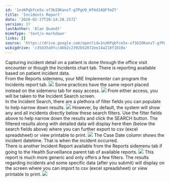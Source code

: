 ```yaml
---
id: '1nzKPqbfce5x-xf3bIOKanzT-g7PgU9_Hf6d1AQFfmZY'
title: 'Incidents Report'
date: '2020-02-27T20:14:28.257Z'
version: 37
lastAuthor: 'Alan Quandt'
mimeType: 'text/x-markdown'
links: []
source: 'https://drive.google.com/open?id=1nzKPqbfce5x-xf3bIOKanzT-g7PgU9_Hf6d1AQFfmZY'
wikigdrive: 'c35d35a9fcc46b2c2392b52072ee14a218f1010a'
---
```

Capturing incident detail on a patient is done through the office visit encounter or though the Incidents chart tab. There is reporting available based on patient incident data.  
From the Reports sidemenu, your MIE Implementer can program the Incidents report tab.
![](../incidents-report.assets/237900f82085bc1ff183093dbd43f538.png)
Some practices have the same report placed instead on the sidemenu tab for easy access.
![](../incidents-report.assets/14253110f70d4aa19564655e47896ee8.png)
From either access, you will be taken to the Incident Search screen.  
In the Incident Search, there are a plethora of filter fields you can populate to help narrow down results.
![](../incidents-report.assets/1dc46a2a861b55f693d5c3937ff63902.png)
However, by default, the system will show any and all incidents directly below these search filters. Use the filter fields above to help narrow down the results and click the SEARCH button. The filtered results along with detailed data will display here then (below the search fields above) where you can further export to csv (excel spreadsheet) or view printable to print.
![](../incidents-report.assets/dcbf2c0de633f12301135ac2ac6fdda8.png)
The Case Date column shows the incident datetime. That is when the incident occurred.  
There is another Incident Report available from the Reports sidemenu tab if going to the Health Surveillance parent tab of available reports.
![](../incidents-report.assets/8aec3c21fc8dcf1734f2a206296faf3f.png)
This report is much more generic and only offers a few filters. The results regarding incidents and some specific data (after you submit) will display on the screen where you can import to csv (excel spreadsheet) or view printable to print.
![](../incidents-report.assets/34bc708f4fe9931a24ad2e5d0b6ffa85.png)
